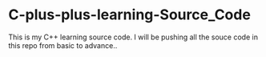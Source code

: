 # C-plus-plus-learning-Source_Code
This is my C++ learning source code. I will be pushing all the souce code in this repo from basic to advance..
